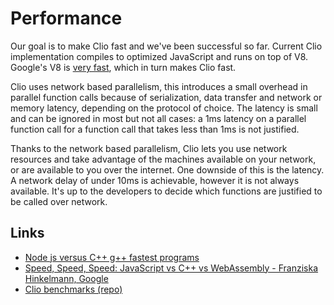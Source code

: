 # Performance

Our goal is to make Clio fast and we've been successful so far. Current Clio implementation compiles to optimized JavaScript and runs on top of V8. Google's V8 is [very fast](https://www.youtube.com/watch?v=aC_QLLilwso), which in turn makes Clio fast.

Clio uses network based parallelism, this introduces a small overhead in parallel function calls because of serialization, data transfer and network or memory latency, depending on the protocol of choice. The latency is small and can be ignored in most but not all cases: a 1ms latency on a parallel function call for a function call that takes less than 1ms is not justified.

Thanks to the network based parallelism, Clio lets you use network resources and take advantage of the machines available on your network, or are available to you over the internet. One downside of this is the latency. A network delay of under 10ms is achievable, however it is not always available. It's up to the developers to decide which functions are justified to be called over network.

## Links

* [Node js versus C++ g++ fastest programs](https://benchmarksgame-team.pages.debian.net/benchmarksgame/fastest/node-gpp.html)
* [Speed, Speed, Speed: JavaScript vs C++ vs WebAssembly - Franziska Hinkelmann, Google](https://www.youtube.com/watch?v=aC_QLLilwso)
* [Clio benchmarks \(repo\)](https://github.com/clio-lang/examples/tree/master/benchmarks)

